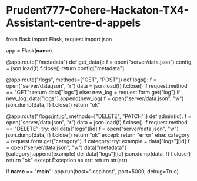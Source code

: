 # Prudent777-Cohere-Hackaton-TX4-Assistant-centre-d-appels
from flask import Flask, request
import json

app = Flask(__name__)


@app.route("/metadata")
def get_data():
    f = open("server/data.json")
    config = json.load(f)
    f.close()
    return config["metadata"]


@app.route("/logs", methods=["GET", "POST"])
def logs():
    f = open("server/data.json", "r")
    data = json.load(f)
    f.close()
    if request.method == "GET":
        return data["logs"]
    else:
        new_log = request.form.get("log")
        if new_log:
            data["logs"].append(new_log)
            f = open("server/data.json", "w")
            json.dump(data, f)
            f.close()
        return "ok"


@app.route("/logs/<int:id>", methods=["DELETE", "PATCH"])
def admin(id):
    f = open("server/data.json", "r")
    data = json.load(f)
    f.close()
    if request.method == "DELETE":
        try:
            del data["logs"][id]
            f = open("server/data.json", "w")
            json.dump(data, f)
            f.close()
            return "ok"
        except:
            return "error"
    else:
        category = request.form.get("category")
        if category:
            try:
                example = data["logs"][id]
                f = open("server/data.json", "w")
                data["metadata"][category].append(example)
                del data["logs"][id]
                json.dump(data, f)
                f.close()
                return "ok"
            except Exception as err:
                return str(err)


if __name__ == "__main__":
    app.run(host="localhost", port=5000, debug=True)
